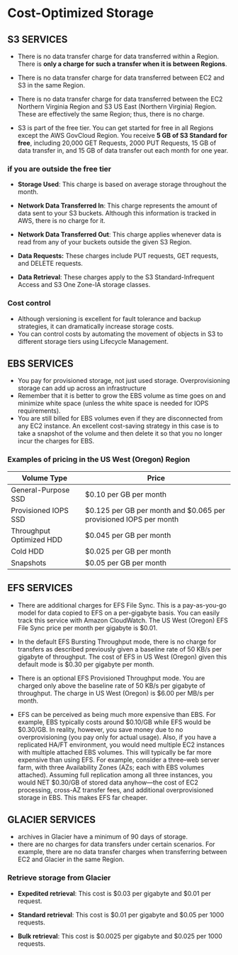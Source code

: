 # Cost-Optimized Storage

## S3 SERVICES

- There is no data transfer charge for data transferred within a Region. There is **only a charge for such a transfer when it is between Regions**.

- There is no data transfer charge for data transferred between EC2 and S3 in the same Region.

- There is no data transfer charge for data transferred between the EC2 Northern Virginia Region and S3 US East (Northern Virginia) Region. These are effectively the same Region; thus, there is no charge.

- S3 is part of the free tier. You can get started for free in all Regions except the AWS GovCloud Region. You receive **5 GB of S3 Standard for free**, including 20,000 GET Requests, 2000 PUT Requests, 15 GB of data transfer in, and 15 GB of data transfer out each month for one year.

### if you are outside the free tier

- **Storage Used**: This charge is based on average storage throughout the month.

- **Network Data Transferred In**: This charge represents the amount of data sent to your S3 buckets. Although this information is tracked in AWS, there is no charge for it.

- **Network Data Transferred Out**: This charge applies whenever data is read from any of your buckets outside the given S3 Region.

- **Data Requests:** These charges include PUT requests, GET requests, and DELETE requests.

- **Data Retrieval**: These charges apply to the S3 Standard-Infrequent Access and S3 One Zone-IA storage classes.

### Cost control

- Although versioning is excellent for fault tolerance and backup strategies, it can dramatically increase storage costs.
- You can control costs by automating the movement of objects in S3 to different storage tiers using Lifecycle Management.

## EBS SERVICES

- You pay for provisioned storage, not just used storage. Overprovisioning storage can add up across an infrastructure
- Remember that it is better to grow the EBS volume as time goes on and minimize white space (unless the white space is needed for IOPS requirements).
- You are still billed for EBS volumes even if they are disconnected from any EC2 instance. An excellent cost-saving strategy in this case is to take a snapshot of the volume and then delete it so that you no longer incur the charges for EBS.

### Examples of pricing in the US West (Oregon) Region

| Volume Type              | Price                                                               |
| ------------------------ | ------------------------------------------------------------------- |
| General-Purpose SSD      | \$0.10 per GB per month                                             |
| Provisioned IOPS SSD     | \$0.125 per GB per month and \$0.065 per provisioned IOPS per month |
| Throughput Optimized HDD | \$0.045 per GB per month                                            |
| Cold HDD                 | \$0.025 per GB per month                                            |
| Snapshots                | \$0.05 per GB per month                                             |

## EFS SERVICES

- There are additional charges for EFS File Sync. This is a pay-as-you-go model for data copied to EFS on a per-gigabyte basis. You can easily track this service with Amazon CloudWatch. The US West (Oregon) EFS File Sync price per month per gigabyte is \$0.01.

- In the default EFS Bursting Throughput mode, there is no charge for transfers as described previously given a baseline rate of 50 KB/s per gigabyte of throughput. The cost of EFS in US West (Oregon) given this default mode is \$0.30 per gigabyte per month.

- There is an optional EFS Provisioned Throughput mode. You are charged only above the baseline rate of 50 KB/s per gigabyte of throughput. The charge in US West (Oregon) is \$6.00 per MB/s per month.

- EFS can be perceived as being much more expensive than EBS. For example, EBS typically costs around $0.10/GB while EFS would be $0.30/GB. In reality, however, you save money due to no overprovisioning (you pay only for actual usage). Also, if you have a replicated HA/FT environment, you would need multiple EC2 instances with multiple attached EBS volumes. This will typically be far more expensive than using EFS. For example, consider a three–web server farm, with three Availability Zones (AZs; each with EBS volumes attached). Assuming full replication among all three instances, you would NET \$0.30/GB of stored data anyhow—the cost of EC2 processing, cross-AZ transfer fees, and additional overprovisioned storage in EBS. This makes EFS far cheaper.

## GLACIER SERVICES

- archives in Glacier have a minimum of 90 days of storage.
- there are no charges for data transfers under certain scenarios. For example, there are no data transfer charges when transferring between EC2 and Glacier in the same Region.

### Retrieve storage from Glacier

- **Expedited retrieval**: This cost is $0.03 per gigabyte and $0.01 per request.

- **Standard retrieval**: This cost is $0.01 per gigabyte and $0.05 per 1000 requests.

- **Bulk retrieval**: This cost is $0.0025 per gigabyte and $0.025 per 1000 requests.

